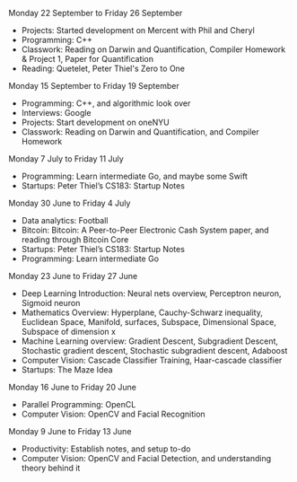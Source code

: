 Monday 22 September to Friday 26 September

- Projects: Started development on Mercent with Phil and Cheryl
- Programming: C++
- Classwork: Reading on Darwin and Quantification, Compiler Homework & Project 1, Paper for Quantification
- Reading: Quetelet, Peter Thiel's Zero to One

Monday 15 September to Friday 19 September

- Programming: C++, and algorithmic look over
- Interviews: Google
- Projects: Start development on oneNYU
- Classwork: Reading on Darwin and Quantification, and Compiler Homework

Monday 7 July to Friday 11 July

- Programming: Learn intermediate Go, and maybe some Swift
- Startups: Peter Thiel’s CS183: Startup Notes

Monday 30 June to Friday 4 July

- Data analytics: Football
- Bitcoin: Bitcoin: A Peer-to-Peer Electronic Cash System paper, and reading through Bitcoin Core
- Startups: Peter Thiel’s CS183: Startup Notes
- Programming: Learn intermediate Go

Monday 23 June to Friday 27 June

- Deep Learning Introduction: Neural nets overview, Perceptron neuron, Sigmoid neuron
- Mathematics Overview: Hyperplane, Cauchy-Schwarz inequality, Euclidean Space, Manifold, surfaces, Subspace, Dimensional Space, Subspace of dimension x
- Machine Learning overview: Gradient Descent, Subgradient Descent, Stochastic gradient descent, Stochastic subgradient descent, Adaboost
- Computer Vision: Cascade Classifier Training, Haar-cascade classifier
- Startups: The Maze Idea

Monday 16 June to Friday 20 June

- Parallel Programming: OpenCL
- Computer Vision: OpenCV and Facial Recognition

Monday 9 June to Friday 13 June

- Productivity: Establish notes, and setup to-do
- Computer Vision: OpenCV and Facial Detection, and understanding theory behind it